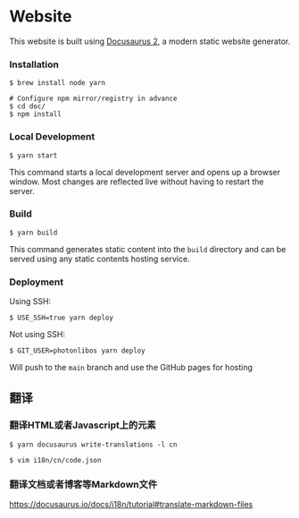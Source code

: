 # Website

This website is built using [Docusaurus 2](https://docusaurus.io/), a modern static website generator.

### Installation

```
$ brew install node yarn

# Configure npm mirror/registry in advance
$ cd doc/
$ npm install
```

### Local Development

```
$ yarn start
```

This command starts a local development server and opens up a browser window. Most changes are reflected live without having to restart the server.

### Build

```
$ yarn build
```

This command generates static content into the `build` directory and can be served using any static contents hosting service.

### Deployment

Using SSH:

```
$ USE_SSH=true yarn deploy
```

Not using SSH:

```
$ GIT_USER=photonlibos yarn deploy
```

Will push to the `main` branch and use the GitHub pages for hosting

## 翻译

### 翻译HTML或者Javascript上的元素

```
$ yarn docusaurus write-translations -l cn

$ vim i18n/cn/code.json
```

### 翻译文档或者博客等Markdown文件

https://docusaurus.io/docs/i18n/tutorial#translate-markdown-files
